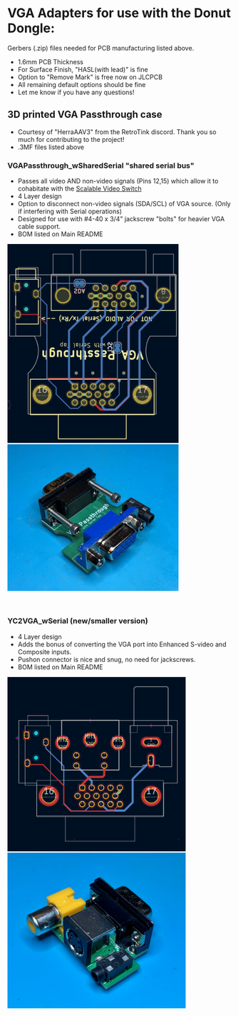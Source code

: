 # VGA Adapters for use with the Donut Dongle:
Gerbers (.zip) files needed for PCB manufacturing listed above.
 - 1.6mm PCB Thickness
 - For Surface Finish, "HASL(with lead)" is fine
 - Option to "Remove Mark" is free now on JLCPCB
 - All remaining default options should be fine
 - Let me know if you have any questions!

## 3D printed VGA Passthrough case
 - Courtesy of "HerraAAV3" from the RetroTink discord. Thank you so much for contributing to the project!
 - .3MF files listed above 


### VGAPassthrough_wSharedSerial "shared serial bus"
 - Passes all video AND non-video signals (Pins 12,15) which allow it to cohabitate with the [Scalable Video Switch](https://scalablevideoswitch.com)
 - 4 Layer design
 - Option to disconnect non-video signals (SDA/SCL) of VGA source. (Only if interfering with Serial operations)
 - Designed for use with #4-40 x 3/4" jackscrew "bolts" for heavier VGA cable support.
 - BOM listed on Main README

<img width="384" src="../images/11a.png" /> <br />
<img width="384" src="../images/11b.jpg" />

<br />

### YC2VGA_wSerial (new/smaller version)
 - 4 Layer design
 - Adds the bonus of converting the VGA port into Enhanced S-video and Composite inputs.
 - Pushon connector is nice and snug, no need for jackscrews.
 - BOM listed on Main README

<img width="400" src="../images/10.png" /> <br />
<img width="400" src="../images/10a.jpg" />












